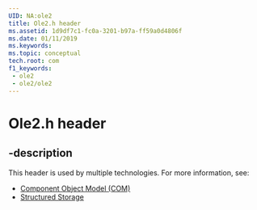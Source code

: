 ```yaml
---
UID: NA:ole2
title: Ole2.h header
ms.assetid: 1d9df7c1-fc0a-3201-b97a-ff59a0d4806f
ms.date: 01/11/2019
ms.keywords: 
ms.topic: conceptual
tech.root: com
f1_keywords:
 - ole2
 - ole2/ole2
---
```


# Ole2.h header


## -description

This header is used by multiple technologies. For more information, see:

- [Component Object Model (COM)](../_com/index.md)
- [Structured Storage](../_stg/index.md)

